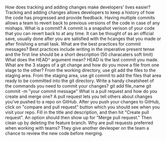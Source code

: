 How does tracking and adding changes make developers' lives easier?
Tracking and adding changes allows developers to keep a history of how the code has progressed and provide feedback. Having multiple commits allows a team to revert back to previous versions of the code in case of any mishaps.
What is a commit?
A commit is a snapshot verison of your code that you can revert back to at any time. It can be thought of as an official save, usually done after you are satisfied with the hcanges that you made or after finishing a small task.
What are the best practices for commit messages?
Best practices include writing in the imperative present tense and the first line should be a short description (50 characaters soft limit)
What does the HEAD^ argument mean?
HEAD is the last commit you made.
What are the 3 stages of a git change and how do you move a file from one stage to the other?
From the working directory, use git add the files to the staging area. From the staging area, use git commit to add the files that area ready to be committed into the git directory.
Write a handy cheatsheet of the commands you need to commit your changes?
git add file_name
git commit -m "your commit message"
What is a pull request and how do you create and merge one?
A pull request lets you tell others about changes you've pushed to a repo on GitHub. After you push your changes to GitHub, click on "compare and pull request" button which you should see when you visit your repo. Fill in the title and description, and then hit "Create pull request". An option should then show up for "Merge pull request." Then clean up by deleting the feature branch.
Why are pull requests preferred when working with teams?
They give another devleoper on the team a chance to review the new code before merging.